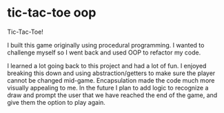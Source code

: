 # tic-tac-toe oop
Tic-Tac-Toe!

I built this game originally using procedural programming.
I wanted to challenge myself so I went back and used OOP to refactor my code.

I learned a lot going back to this project and had a lot of fun. I enjoyed breaking
this down and using abstraction/getters to make sure the player cannot be changed mid-game. 
Encapsulation made the code much more visually appealing to me. In the future I plan
to add logic to recognize a draw and prompt the user that we have reached the end of the 
game, and give them the option to play again.
